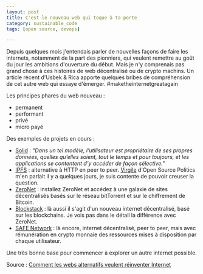 ```yaml
---
layout: post
title: C'est le nouveau web qui toque à ta porte
category: sustainable_code
tags: [open source, devops]

---
```


Depuis quelques mois j'entendais parler de nouvelles façons de faire les internets, notamment de la part des pionniers, qui veulent remettre au goût du jour les ambitions d'ouverture du début. Mais je n'y comprenais pas grand chose à ces histoires de web décentralisé ou de crypto machins. Un article récent d'Usbek & Rica apporte quelques bribes de compréhension de cet autre web qui essaye d'émerger. #maketheinternetgreatagain


<!--more-->

Les principes phares du web nouveau :
- permanent
- performant
- privé
- micro payé

Des exemples de projets en cours :
- [Solid](https://solid.mit.edu/) : *"Dans un tel modèle, l’utilisateur est propriétaire de ses propres données, quelles qu’elles soient, tout le temps et pour toujours, et les applications se contentent d’y accéder de façon sélective."*
- [IPFS](https://ipfs.io/) : alternative à HTTP en peer to peer. [Virgile](https://twitter.com/VirgileDeville) d'Open Source Politics m'en parlait il y a quelques jours, je suis contente de pouvoir creuser la question.
- [ZeroNet](https://zeronet.io/) : installez ZeroNet et accédez à une galaxie de sites décentralisés basés sur le réseau bitTorrent et sur le chiffrement  de Bitcoin.
- [Blockstack](https://blockstack.org) : là aussi il s'agit d'un nouveau internet décentralisé, basé sur les blockchains. Je vois pas dans le détail la différence avec ZeroNet.
- [SAFE Network](https://maidsafe.net/) : là encore, internet décentralisé, peer to peer, mais avec rémunération en crypto monnaie des ressources mises à disposition par chaque utilisateur.

Une très bonne base pour commencer à explorer un autre internet possible.

Source : [Comment les webs alternatifs veulent réinventer Internet][source]

[source]: https://usbeketrica.com/article/comment-les-webs-alternatifs-veulent-reinventer-internet
